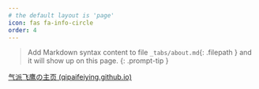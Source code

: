 ```yaml
---
# the default layout is 'page'
icon: fas fa-info-circle
order: 4
---
```


> Add Markdown syntax content to file `_tabs/about.md`{: .filepath } and it will show up on this page.
{: .prompt-tip }

[气派飞鹰の主页 (qipaifeiying.github.io)](https://qipaifeiying.github.io/)
